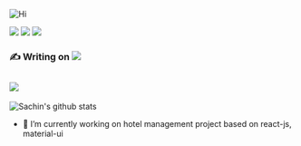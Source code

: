 <!-- ### Hi there 👋 -->
![Hi](https://github.com/sachinwakle/sachinwakle/blob/ca7b5777fe59396aa2d5a5c297c20c675cd6895d/intro.gif)

<!-- ## It's
![Sachin Wakle](./sw.svg) -->


<!-- **sachinwakle/sachinwakle** is a ✨ _special_ ✨ repository because its `README.md` (this file) appears on your GitHub profile. 

Here are some ideas to get you started:

- 🔭 I’m currently working on ...
- 🌱 I’m currently learning ...
- 👯 I’m looking to collaborate on ...
- 🤔 I’m looking for help with ...
- 💬 Ask me about ...
- 📫 How to reach me: ...
- 😄 Pronouns: ...
- ⚡ Fun fact: ...  -->

<a target="_blank" href="https://www.linkedin.com/in/sbwakle"><img src="https://img.shields.io/badge/-LinkedIn-0077B5?style=for-the-badge&logo=Linkedin&logoColor=white"></img></a>
<a target="_blank" href="mailto:sachinwakle2002@gmail.com"><img src="https://img.shields.io/badge/-Gmail-D14836?style=for-the-badge&logo=Gmail&logoColor=white"></img></a>
<a target="_blank" href="https://twitter.com/sachinwakle01"><img src="https://img.shields.io/badge/-Twitter-1DA1F2?style=for-the-badge&logo=Twitter&logoColor=white"></img></a>

<!-- ### :technologist: [LinkedIn](https://www.linkedin.com/in/sbwakle/) -->
### :writing_hand: Writing on <a target="_blank" href="https://medium.com/tech-journo"><img src="https://img.shields.io/badge/-Medium-12100E?style=for-the-badge&logo=Medium&logoColor=white"></img></a> 


## ![](https://komarev.com/ghpvc/?username=sachinwakle)
![Sachin's github stats](https://github-readme-stats.vercel.app/api?username=sachinwakle)

- 🔭 I’m currently working on hotel management project based on react-js, material-ui
